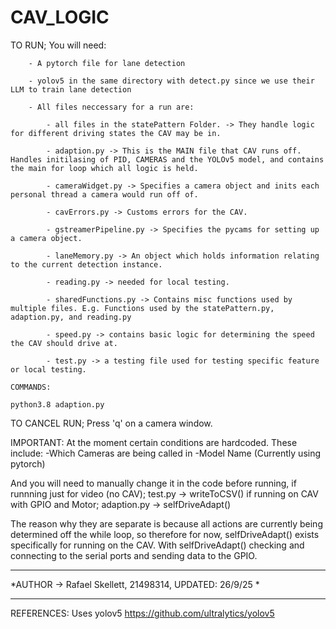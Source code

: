 # CAV_LOGIC

TO RUN;
    You will need:
    
        - A pytorch file for lane detection
        
        - yolov5 in the same directory with detect.py since we use their LLM to train lane detection
        
        - All files neccessary for a run are: 
        
            - all files in the statePattern Folder. -> They handle logic for different driving states the CAV may be in. 
            
            - adaption.py -> This is the MAIN file that CAV runs off. Handles initilasing of PID, CAMERAS and the YOLOv5 model, and contains the main for loop which all logic is held.
            
            - cameraWidget.py -> Specifies a camera object and inits each personal thread a camera would run off of.
            
            - cavErrors.py -> Customs errors for the CAV. 
            
            - gstreamerPipeline.py -> Specifies the pycams for setting up a camera object. 

            - laneMemory.py -> An object which holds information relating to the current detection instance. 
            
            - reading.py -> needed for local testing. 
            
            - sharedFunctions.py -> Contains misc functions used by multiple files. E.g. Functions used by the statePattern.py, adaption.py, and reading.py 
            
            - speed.py -> contains basic logic for determining the speed the CAV should drive at. 

            - test.py -> a testing file used for testing specific feature or local testing. 
    
    COMMANDS: 

    python3.8 adaption.py
     
     
TO CANCEL RUN;
    Press 'q' on a camera window.

IMPORTANT:
At the moment certain conditions are hardcoded. These include:
-Which Cameras are being called in
-Model Name (Currently using pytorch)


And you will need to manually change it in the code before running,
if runnning just for video (no CAV); test.py -> writeToCSV()
if running on CAV with GPIO and Motor; adaption.py -> selfDriveAdapt()

The reason why they are separate is because all actions are currently being determined off 
the while loop, so therefore for now, selfDriveAdapt() exists specifically for running on the CAV.
With selfDriveAdapt() checking and connecting to the serial ports and sending data to the GPIO.

*************************************************************************
*AUTHOR -> Rafael Skellett, 21498314, UPDATED: 26/9/25                  *
*************************************************************************

REFERENCES:
Uses yolov5 https://github.com/ultralytics/yolov5
